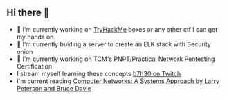 ## Hi there 👋
* 🔭 I’m currently working on [TryHackMe](https://tryhackme.com/p/7h30) boxes or any other ctf I can get my hands on. 
* 🌱 I’m currently buiding a server to create an ELK stack with Security onion
* 🔭 I’m currently working on TCM's PNPT/Practical Network Pentesting Certification
* I stream myself learning these concepts [b7h30 on Twitch](https://www.twitch.tv/b7h30)
* I'm current reading [Computer Networks: A Systems Approach by Larry Peterson and Bruce Davie](https://book.systemsapproach.org/index.html)


<!--
**theo2612/theo2612** is a ✨ _special_ ✨ repository because its `README.md` (this file) appears on your GitHub profile.

Here are some ideas to get you started:

- 🔭 I’m currently working on ...
- 🌱 I’m currently learning ...
- 👯 I’m looking to collaborate on ...
- 🤔 I’m looking for help with ...
- 💬 Ask me about ...
- 📫 How to reach me: ...
- 😄 Pronouns: ...
- ⚡ Fun fact: ...
-->
